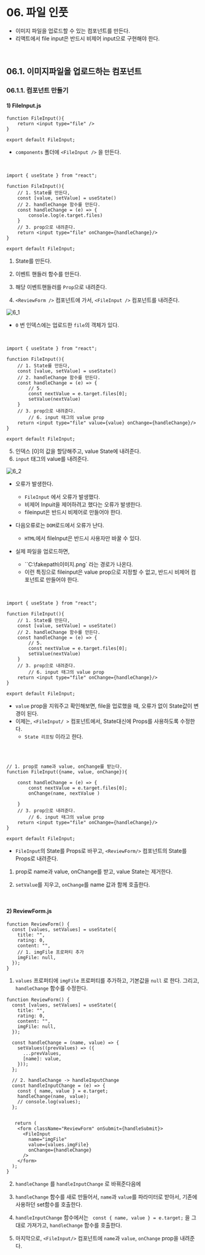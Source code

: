 # 06. 파일 인풋

- 이미지 파일을 업로드할 수 있는 컴포넌트를 만든다.
- 리액트에서 file input은 반드시 비제어 input으로 구현해야 한다.

<br/>

## 06.1. 이미지파일을 업로드하는 컴포넌트

### 06.1.1. 컴포넌트 만들기

#### 1) FileInput.js

```react
function FileInput(){
    return <input type="file" />
}

export default FileInput;
```

- `components` 폴더에 `<FileInput />` 을 만든다.

<br/>

```react
import { useState } from "react";

function FileInput(){
    // 1. State를 만든다,
    const [value, setValue] = useState()
    // 2. handleChange 함수를 만든다.
    const handleChange = (e) => {
        console.log(e.target.files)
    }
    // 3. prop으로 내려준다.
    return <input type="file" onChange={handleChange}/>
}

export default FileInput;
```

1. State를 만든다.
2. 이벤트 핸들러 함수를 만든다.
3. 해당 이벤트핸들러를 `Prop`으로 내려준다.

4. `<ReviewForm />` 컴포넌트에 가서,  `<FileInput />` 컴포넌트를 내려준다.

![6_1](https://github.com/ohtaekwon/TIL/blob/master/React/React-Data/3_%EC%9E%85%EB%A0%A5_%ED%8F%BC_%EB%8B%A4%EB%A3%A8%EA%B8%B0/img/6_1.png?raw=true)

- `0` 번 인덱스에는 업로드한 `file`의 객체가 있다. 

<br/>

```react
import { useState } from "react";

function FileInput(){
    // 1. State를 만든다,
    const [value, setValue] = useState()
    // 2. handleChange 함수를 만든다.
    const handleChange = (e) => {
        // 5.
        const nextValue = e.target.files[0];
        setValue(nextValue)
    }
    // 3. prop으로 내려준다.
    	// 6. input 태그의 value prop
    return <input type="file" value={value} onChange={handleChange}/>
}

export default FileInput;
```

5. 인덱스 [0]의 값을 할당해주고, value State에 내려준다.
6. `input` 태그의 value를 내려준다.

![6_2](https://github.com/ohtaekwon/TIL/blob/master/React/React-Data/3_%EC%9E%85%EB%A0%A5_%ED%8F%BC_%EB%8B%A4%EB%A3%A8%EA%B8%B0/img/6_2.png?raw=true)

- 오류가 발생한다.
  - `FileInput` 에서 오류가 발생했다.
  - 비제어 Inpuit을 제어하려고 했다는 오류가 발생한다.
  - fileinput은 반드시 비제어로 만들어야 한다.

- 다음오류로는 `DOM`로드에서 오류가 난다.
  - `HTML`에서 fileInput은 반드시 사용자만 바꿀 수 있다. 

- 실제 파일을 업로드하면,
  - ``C:\fakepath\이미지.png` 라는 경로가 나온다. 
  - 이런 특징으로 fileinput은 value prop으로 지정할 수 없고, 반드시 비제어 컴포넌트로 만들어야 한다.

<br/>

```react
import { useState } from "react";

function FileInput(){
    // 1. State를 만든다,
    const [value, setValue] = useState()
    // 2. handleChange 함수를 만든다.
    const handleChange = (e) => {
        // 5.
        const nextValue = e.target.files[0];
        setValue(nextValue)
    }
    // 3. prop으로 내려준다.
    	// 6. input 태그의 value prop
    return <input type="file" onChange={handleChange}/>
}

export default FileInput;
```

- `value` prop을 지워주고 확인해보면, file을 업로했을 때, 오류가 없이 State값이 변경이 된다. 
- 이제는, `<FileInput/ >` 컴포넌트에서, State대신에 Props를 사용하도록 수정한다.
  - `State 리프팅` 이라고 한다.

<br/>

```react

// 1. prop로 name과 value, onChange를 받는다. 
function FileInput({name, value, onChange}){

    const handleChange = (e) => {
        const nextValue = e.target.files[0];
        onChange(name, nextValue )

    }
    // 3. prop으로 내려준다.
    	// 6. input 태그의 value prop
    return <input type="file" onChange={handleChange}/>
}

export default FileInput;
```

- `FileInput`의 State를 Props로 바꾸고, `<ReviewForm/>` 컴포넌트의 State를 Props로 내려준다.

1. prop로 name과 value, onChange를 받고, value State는 제거한다.

2. `setValue`를 지우고, `onChange`를 name 값과 함께 호출한다.

<br/>

#### 2) ReviewForm.js

```react
function ReviewForm() {
  const [values, setValues] = useState({
    title: "",
    rating: 0,
    content: "",
    // 1. imgFile 프로퍼티 추가
    imgFile: null,
  });
}
```

1. `values` 프로퍼티에 `imgFile` 프로퍼티를 추가하고, 기본값을 `null` 로 한다. 그리고, `handleChange` 함수를 수정한다.

```react
function ReviewForm() {
  const [values, setValues] = useState({
    title: "",
    rating: 0,
    content: "",
    imgFile: null,
  });

  const handleChange = (name, value) => {
    setValues((prevValues) => ({
      ...prevValues,
      [name]: value,
    }));
  };
    
  // 2. handleChange -> handleInputChange
  const handleInputChange = (e) => {
    const { name, value } = e.target;
    handleChange(name, value);
    // console.log(values);
  };
    
    
   return (
    <form className="ReviewForm" onSubmit={handleSubmit}>
      <FileInput
        name="imgFile"
        value={values.imgFile}
        onChange={handleChange}
      />
    </form>
  );
}
```

2. `handleChange` 를 `handleInputChange` 로 바꿔준다음에

3. `handleChange` 함수를 새로 만들어서, `name`과 `value`를 파라미터로 받아서, 기존에 사용하던 set함수를 호출한다.
4. `handleInputChange` 함수에서는 ` const { name, value } = e.target;` 을 그대로 가져가고, `handleChange` 함수를 호출한다.
5. 마지막으로, `<FileInput/>` 컴포넌트에 `name`과 `value`, `onChange` prop을 내려준다.
